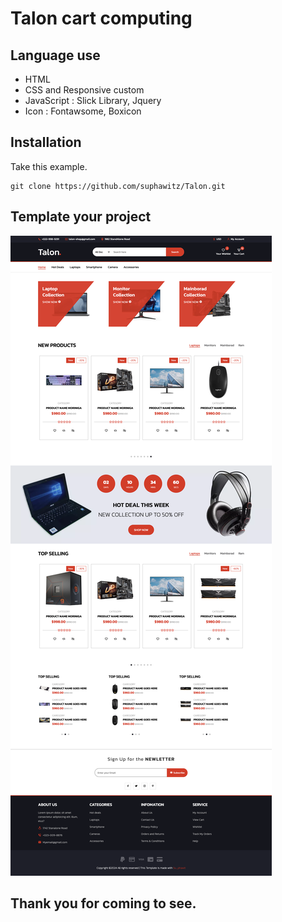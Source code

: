
# Talon cart computing

## Language use

 - HTML
 - CSS and Responsive custom
 - JavaScript : Slick Library, Jquery
 - Icon : Fontawsome, Boxicon
 
## Installation

Take this example.
```git
git clone https://github.com/suphawitz/Talon.git
```

## Template your project
![enter image description here](assets/images/z-fullpage.png)


## Thank you for coming to see.
